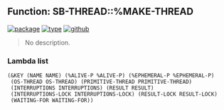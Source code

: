 ## Function: SB-THREAD::%MAKE-THREAD
[![package](https://img.shields.io/badge/Package-SB--THREAD-5f9ea0.svg?style=social&colorA=999999)](../) [![type](https://img.shields.io/badge/Type-Function-5f9ea0.svg?style=social&colorA=999999)](../#function) [![github](https://img.shields.io/badge/GitHub-View_the_source-5f9ea0.svg?style=social&colorA=999999&logo=github)](https://github.com/sbcl/sbcl/blob/master/src/code/early-thread.lisp/) 

> No description.

### Lambda list
```
(&KEY (NAME NAME) (%ALIVE-P %ALIVE-P) (%EPHEMERAL-P %EPHEMERAL-P)
 (OS-THREAD OS-THREAD) (PRIMITIVE-THREAD PRIMITIVE-THREAD)
 (INTERRUPTIONS INTERRUPTIONS) (RESULT RESULT)
 (INTERRUPTIONS-LOCK INTERRUPTIONS-LOCK) (RESULT-LOCK RESULT-LOCK)
 (WAITING-FOR WAITING-FOR))
```
